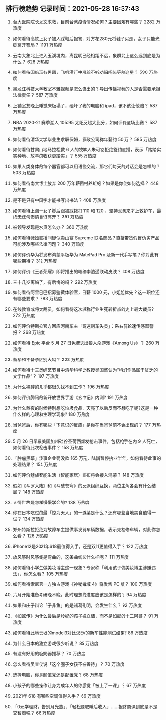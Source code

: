 
## 排行榜趋势 记录时间：2021-05-28 16:37:43
  
  1. 台大医院院长发文求救，目前台湾疫情情况如何？主要困难有哪些？ 2282 万热度
    
  2. 如何看待高铁上女子被人踩鞋后报警，对方花280元将鞋子买走，女子只能光脚离开警局？ 1191 万热度
    
  3. 云南大象北上进入玉溪境内，离昆明已经相距不远，象群北上这么远到底是为什么？ 628 万热度
    
  4. 如何看待因航班有男团，飞机滑行中粉丝不听劝阻闯头等舱追星？ 590 万热度
    
  5. 黑龙江科技大学教室不雅视频是怎么流出的？导出传播视频的人是否需要承担法律责任？ 587 万热度
    
  6. 上铺室友晚上睡觉床板塌了，砸坏了我的电脑和 ipad，该不该让他赔？ 587 万热度
    
  7. NBA 2020-21 赛季湖人 105:95 太阳反超大比分，如何评价这场比赛？ 587 万热度
    
  8. 如何看待清华大学毕业生求职保姆，家政公司称年薪约 50 万？ 585 万热度
    
  9. 如何看待甘肃山地马拉松救 6 人的牧羊人朱可铭拒绝签约直播，表示「踏踏实实种地、放羊的收获更踏实」？ 555 万热度
    
  10. 如果人类身体的每个器官都可以用语言交流，那它们每天的对话会是怎样的？ 503 万热度
    
  11. 如何看待南大博士放弃 200 万年薪回村养蚯蚓？如果是你会如何选择？ 448 万热度
    
  12. 是不是只有中国字才能书写出书法？ 408 万热度
    
  13. 如何看待上海一女子脚后跟被踩拨打 110 和 120 ，坚持父亲来才上救护车，最终无任何伤情自行离开？ 391 万热度
    
  14. 被领导发现是水货怎么办？ 360 万热度
    
  15. 如何看待薇娅直播间疑似卖山寨 Supreme 联名商品？直播带货假冒伪劣产品可能涉及哪些法律问题？ 340 万热度
    
  16. 如何评价华为将发布鸿蒙平板华为 MatePad Pro 及新一代手写笔？你对此有哪些期待？ 312 万热度
    
  17. 如何评价《王者荣耀》即将推出的曜和李逍遥联动皮肤？ 308 万热度
    
  18. 三十几岁离婚了，有后悔的吗？ 292 万热度
    
  19. 如何看待阿里巴巴招募鉴黄体验官，日薪 1000 元，小姐姐优先？这一职位还有哪些要求？ 283 万热度
    
  20. 在线教育或将大裁员，如何看待这次堪称行业生死转折点的史上最大裁员? 272 万热度
    
  21. 如何评价特斯拉官方回应河南车主「高速刹车失灵」：系右前轮速传感器警报？ 268 万热度
    
  22. 如何看待 Epic 平台 5 月 27 日免费送出狼人杀游戏《Among Us》？ 260 万热度
    
  23. 备孕和不备孕区别大吗？ 223 万热度
    
  24. 如何看待十三邀综艺节目中清华科学史教授吴国盛认为“科幻作品属于贫乏的文学作品”？ 197 万热度
    
  25. 为什么裸辞的几乎都很久找不到工作？ 196 万热度
    
  26. 如何评价腾讯的新开放世界手游《玄中记》内测? 191 万热度
    
  27. 为什么熬夜的时候特别想吃垃圾食品，天亮了以后反而不想吃了呢?这是一种什么样的心理和生理学现象? 180 万热度
    
  28. 当爸爸后，你有哪些「下意识的反应」是你在当爸爸前不会出现的？ 177 万热度
    
  29. 5 月 26 日早晨美国加州硅谷圣荷西爆发枪击事件，包括枪手在内 9 人死亡，如何看待此次枪击事件？ 158 万热度
    
  30. 「肿瘤黑幕」涉事企业罚没款 165 万元，陆巍暂停执业半年，如何看待此事的处理结果？ 154 万热度
    
  31. 如何评价魅族智能生活（智能家居）宣布将会接入鸿蒙？ 148 万热度
    
  32. 假如《斗罗大陆》和《斗破苍穹》的反派组织互换，两位主角各会有什么结局？ 148 万热度
    
  33. 人情世故是怎样慢慢学会的? 138 万热度
    
  34. 你在日本吃过的最「惊为天人」的一道菜是什么？还有哪些当地美食值得一试？ 134 万热度
    
  35. 郑州特斯拉拒绝为故障车主提供事发前车辆数据，表示先检修车辆，对此你怎么看？ 126 万热度
    
  36. iPhone12是2021年618最值得入手，还是双11更值得入手？ 122 万热度
    
  37. 放风筝时风筝线是弯曲的，这条曲线长什么样呢？ 111 万热度
    
  38. 如何看待小学生做美妆博主这一现象？专家称「利用孩子做美妆博主涉嫌违法」，你怎么看？ 105 万热度
    
  39. 如何看待索尼第一方独占游戏《神秘海域 4》将发售 PC 版？ 100 万热度
    
  40. 六月开始准备考研晚不晚，此时理想的进度应该是怎样的？ 94 万热度
    
  41. 如果和庄子辩论「子非鱼」的是诸葛孔明，会发生什么？ 92 万热度
    
  42. 《如懿传》为什么最后是炩妃的孩子被立储，而不是如懿的十二阿哥？ 91 万热度
    
  43. 如何看待此地无垠的model3对比汉EV的新车性能测试结果? 86 万热度
    
  44. 为什么日本的独立游戏很少听说？ 85 万热度
    
  45. 有没有好用的吸奶器推荐？ 70 万热度
    
  46. 怎么看待吴宣仪说「这个圈子女孩不被善待」？ 70 万热度
    
  47. 选择电脑，你是颜值党还是配置党？ 68 万热度
    
  48. 小孩子的哪些操作让身为成年人的你感觉「被上了一课」？ 67 万热度
    
  49. 2021年 618 有哪些空调值得入手？ 66 万热度
    
  50. 「0元学理财，告别月光族」、「轻松赚取睡后收入」……报财商课到底是不是交智商税？ 66 万热度
    